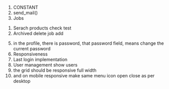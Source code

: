 1. CONSTANT
2. send_mail()
3. Jobs

<!-- TO DO -->

1. Serach products check test
2. Archived delete job add
<!-- 3. Navbar menu links (for modals globalModals) -->
<!-- 4. Logout refresh (each page permission) -->
5. in the profile, there is password, that password field, means change the current password
6. Responsiveness
7. Last login implementation
8. User management show users
9. the grid should be responsive full width
10. and on mobile responsive make same menu icon open close as per desktop
